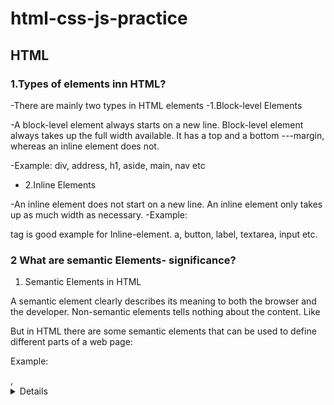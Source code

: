 # html-css-js-practice

## HTML

### 1.Types of elements inn HTML?
-There are mainly two types in HTML elements 
-1.Block-level Elements

-A block-level element always starts on a new line. Block-level element always takes up the full width available. It has a top and a bottom ---margin, whereas an inline element does not.

-Example: div, address, h1, aside, main, nav etc


- 2.Inline Elements

-An inline element does not start on a new line. An inline element only takes up as much width as necessary. 
-Example:

<span> tag is good example for Inline-element.
 a, button, label, textarea, input etc.

### 2 What are semantic Elements- significance?
1. Semantic Elements in HTML

A semantic element clearly describes its meaning to both the browser and the developer.
Non-semantic elements tells nothing about the content. Like <div> <span>
But in HTML there are some semantic elements that can be used to define different parts of a web page:  

Example: <article>, <details>, <footer>, <header>, <main>, <nav> etc

### 3.Why <!Doctype html>? What happens if we didn’t Include it?
<!Doctype html> is the line of code written in the HTML program. It tells the web browser about the version of that html5. For Each html versions this code is different.

If document type is not included, browser will go to Quirks mode. Quirks mode depends upon the web browser version, If it  is older version then this will not support HTML5 tags. 

### 4. How a webpage loaded. Architecture of Flow?

* First You type maps.google.com or any webpage into the address bar of your browser.

* The browser checks the cache for a DNS record to find the corresponding IP address of maps.google.com.
First it checks the browser cache, if it is not found then checks in OS cache the on Router cache,  if  still it not found that IP address then it checks on ISP cache.

* If the requested URL is not in the cache, ISP’s DNS server initiates a DNS query to find the IP address of the server that hosts maps.google.com.

*  The browser initiates a TCP connection with the server.
* Browser will establish TCP connection to send data packets between computer and the server.

* The browser sends an HTTP request to the webserver.

* The server handles the request and sends back a response.

* Then the server sends out an HTTP response which contains the web page we requested.

### 5.Local Storage and Cookies:
Cookies:

A cookie is a small amount of data that are stored on a user’s system or web browser. The main aspect of a Cookie is to remember and store information about you, similar to a precedence file created by the software application. Cookies save that data which needs to be sent back to the server with next requests. The expiration of Cookie depending on the expiration duration and can be set from server-side and client-side too. 

Local Storage:

A hard drive or solid state drive directly attached to the device being referenced. Local Storage would be used to contrast the storage in that unit from the storage on servers in the local network or on the Internet (like cloud storage). This stores data without the expiry time limit, and gets erased via JavaScript, or you can also clear it by deleting the Browser Cache.

### Name the headers in an http request?
HTTP headers:

The HTTP headers are used to pass additional information between the clients and the server through the request and response header. 

There are four types of HTTP headers:

General Header: This type of headers applied on Request and Response headers both but with out affecting the database body.

Request Header: This type of headers contains information about the fetched request by the client.

Response Header: This type of headers contains the location of the source that has been requested by the client.

Entity Header: This type of headers contains the information about the body of the resources like MIME type, Content-length.

### Geolocation API?
The Geolocation is one of the best HTML5 API which is used to identify the user's geographic location for the web application.
This new feature of HTML5 allows you to navigate the latitude and longitude coordinates of the current website's visitor. These coordinates can be captured by JavaScript and send to the server which can show your current location on the website

Syntax:
1. geo=navigator. geolocation;   

Geolocation Methods:

A. getCurrentPosition()
It identifies the device or the user's current location and returns a position object with data.

B. watchPosition()
Return a value whenever the device location changes.

C.clearWatch()
It cancels the previous watchPosition() call


### How to specify headers in an HTML page?

HTML headings are titles or subtitles that you want to display on a webpage.

There are 6 headings tags from h1 to h6

h1 defines the most important heading. h6 defines the least important heading.

Example:

<h1>This is Heading 1</h1>
<h2>This is Heading 2</h2>
<h3>This is Heading 3</h3>
<h4>This is Heading  4</h4>
<h5>This is Heading 5</h5>
<h6>This is Heading 6</h6>



## CSS

### 2.Positioning properties:

CSS positioning properties are:

1.Bottom:
It is used to set the bottom margin edge for a positioned box.

2.Clip:
It is used to clip an absolutely positioned element.

3.Cursor
It is used to specify the type of cursors to be displayed.

4.Left
It sets a left margin edge for a positioned box.

5.Right
It is used to set a right margin edge for a positioned box.

6.Top
It is used to set a top margin edge for a positioned box.

7.Overflow:
This property is used to define what happens if content overflow an element's box.


### 3.Box-sizing: Content-Box and Border-Box
Box-sizing:

The box-sizing property defines how the width and height of an element are calculated: should they include padding and borders, or not. By default it has a value as content-box .

Syntax:
box-sizing: content-box | border-box| initial | inherit;

Content-box and Border-box are the two major property values of Box-sizing.

Content-box:
Default. The width and height properties (and min/max properties) includes only the content. Border and padding are not included

Border-box:
The width and height properties (and min/max properties) includes content, padding and border.



### 4.display and visibility:
1.display:

The display property specifies the display behaviour (the type of rendering box) of an element.
In HTML, the default display property value is taken from the HTML specifications or from the browser/user default style sheet. The default value in XML is inline, including SVG elements.

CSS Syntax:
Display: value;

A. Inline:
Displays an element as an inline element (like <span>). Any height and width properties will have no effect.

B. Block:
Displays an element as a block element (like <p>). It starts on a new line, and takes up the whole width.

C. Inline-block:
Displays an element as an inline-level block container. The element itself is formatted as an inline element, but you can apply height and width values

2.visibility:
The visibility property specifies whether or not an element is visible.  Default value of visibility is visible.

CSS syntax:
visibility: visible | hidden | collapse|initial|inherit;

A. visible:
This is Default value. The element is visible.

B. hidden:
 The element is hidden (but still takes up space).


### 6. Media queries - Write only standard numbers for phone, tablet and Desktop?
Media Query:
Media query is a CSS technique introduced in CSS3. It uses the @media rule to include a block of CSS properties only if a certain condition is true.

Example:

@media only screen and (max-width: 600px) {
  body {
    background-color: lightblue;
  }
}

-> If the browser window is 600px or smaller, the background color will be lightblue:

For phones:

@media only screen and (min-width: 250px) {
  /* For phones: */
Body{
Background-color: blue;
}

For Tablets:

@media only screen and (min-width: 600px) {
  /* For tablets: */
Body{
Background-color: green;
}

For Desktop:

@media only screen and (min-width: 768px) {
  /* For Desktops: */
Body{
Background-color: blue;
}


## JS

### 1. What is Closure?
A closure is a function which having access to the parent scope and access the variables, even after the parent function has closed.

### 2. Significance of Arrow functions in ES6?
Arrow Function:

Arrow functions are anonymous functions. They don't return any value and can declare without the function keyword. Arrow functions cannot be used as the constructors. The context within the arrow functions is lexically or statically defined.

Arrow functions do not include any prototype property, and they cannot be used with the new keyword.

Advantages of Arrow Functions:

1. It reduces the code size: When we use the syntax of arrow function, the size of the code gets reduced. We can write less amount of code by using the arrow function.

2. Return statement and Functional braces are optional for single line functions:In ES5, we need to define the return statement in the functions, but in ES6, we do not require to define the return statement for single-line functions. Functional braces are also optional for the single-line functions.

3. Lexically bind the context: In regular functions, this keyword is used to represent the objects that called the function, which could either be a window, a button, or a document or anything.
But with arrow functions, this keyword always represents the object that defines the arrow function.

### 3. Explain two lines about below array methods and what is the return type of each method?
1.map()

The map() method creates a new array with the results of calling a function for every array element. It calls the provided function once for each element in an array, in order.

Syntax:
array.map(function(currentValue, index, arr), thisValue)

It return an array of elements.

2.filter()
The filter() method creates an array filled with all array elements that pass a test. filter() does not execute the function for array elements without values.

Syntax:
array.filter(function(currentValue, index, arr), thisValue)

It return an array.

3.find()
The find() method returns the value of the first element in an array that pass a test.

* If it finds an array element where the function returns a true value, find() returns the value of that array element and does not check the remaining values.
* Otherwise it returns undefined

Syntax:
array.find(function(currentValue, index, arr),thisValue)

4.forEach()
The forEach() method calls a function once for each element in an array, in order.

Syntax:
array.forEach(function(currentValue, index, arr), thisValue)

It return undefined.

5.reduce()
The reduce() method reduces the array to a single value.The reduce() method executes a provided function for each value of the array from left-to-right.

Syntax:
array.reduce(function(total, currentValue, currentIndex, arr), initialValue)

It return the  value of the function is stored in an accumulator (result/total).

6.some()
The some() method checks if any of the elements in an array pass a test provided as a function.

* If it finds an array element where the function returns a true value, some() returns true and does not check the remaining values.
* Otherwise it returns false

Syntax:
array.some(function(currentValue, index, arr), thisValue)

7.every()
The every() method checks if all elements in an array pass a test provided as a function.

* If it finds an array element where the function returns a false value, every() returns false (and does not check the remaining values)
* If no false occur, every() returns true

Syntax:
array.every(function(currentValue, index, arr), thisValue)

### 4.Shallow Copy and Deep copy?
Deep Copy:

When you create a deep copy, you create an identical copy of the original element with its properties.
The original and the copy are not connected, which means if you changed in original properties will not affect or change anything in the copied element.

*Primitive Types:
All elements with primitive types like numbers, strings, and boolean are deep copied which means that the copied element and the original are not connected and any change won’t affect the original element.

Example:

let x= 10;

let y = x;

y = 20;

Console.log(x);//10

Console.log(y);//20


Shallow Copy:

On the opposite side, when you create a shallow copy, you create a new copy that is connected to the original. So when you change the original element it will also affect and change the copied one and the same if you changed in the copied element it will change in the original.

Example:

const car1 = {color : "red" , wheels : 4};

let car2 = car1;

car2.color = "black";

console.log(car1.color);//black

console.log(car2.color);//black


### 5. Difference between function and function expressions?
Function Declaration:

A Function Declaration( or a Function Statement) defines a function with the specified parameters without requiring a variable assignment. They exist on their own, i.e, they are standalone constructs and cannot be nested within a non-function block. A function is declared using the function keyword.

Example:

function add(a, b){

console.log(a+b);

}

add(2, 3);// gives 5;

Function Expression:

A Function Expression works just like a function declaration or a function statement, the only difference is that a function name is NOT started in a function expression, that is, anonymous functions are created in function expressions. The function expressions run as soon as they are defined.

Example:

var add = function(a, b){

console.log(a+b);

}

add(7, 3); // gives 10

Another difference is variables function-declaration can be hoisted but in function expressions variables can not be hoisted.


### 6. Name Some Asynchronous call in javascript?
1.Callback function
A callback is a function passed as an argument to another function.

Example:

function add(a, b, callback){
      
      console.log(a+b);
      
      callback();

}

function callback() {
    
    console.log("hello");
}

add(2, 3, callback); // gives 5 and hello

2.Promises
The Promise object supports two properties: state and result.

  A JavaScript Promise object can be:
* Pending
* Fulfilled
* Rejected

Promise.then() takes two arguments, a callback for success and another for failure.

3.setTimeout() function

4.setInterval() function


### 7. What is higher order functions? Give an example.
Higher order functions are the functions which takes another function as its arguments or return other functions. 

Example:

function add(a, b, callback){

console.log(a+b);

callback();

}

function callback() {

console.log("hello");

}

add(2, 3, callback);

